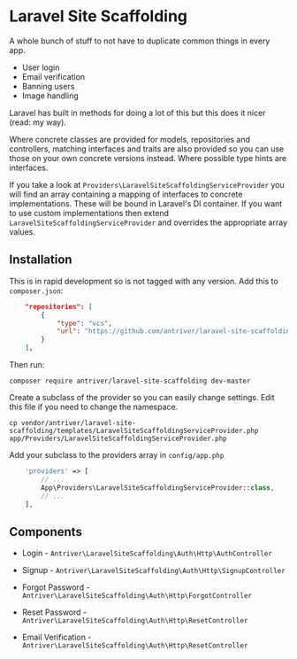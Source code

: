 # Laravel Site Scaffolding

A whole bunch of stuff to not have to duplicate common things in every app.
- User login
- Email verification
- Banning users
- Image handling

Laravel has built in methods for doing a lot of this but this does it nicer (read: my way).

Where concrete classes are provided for models, repositories and controllers, matching interfaces and traits are also provided so you can use those on your own concrete versions instead. Where possible type hints are interfaces.

If you take a look at `Providers\LaravelSiteScaffoldingServiceProvider` you will find an array containing a mapping of interfaces to concrete implementations. These will be bound in Laravel's DI container. If you want to use custom implementations then extend` LaravelSiteScaffoldingServiceProvider` and overrides the appropriate array values.

## Installation

This is in rapid development so is not tagged with any version. Add this to `composer.json`:
```json
    "repositories": [
        {
            "type": "vcs",
            "url": "https://github.com/antriver/laravel-site-scaffolding.git"
        }
    ],
```

Then run:
```
composer require antriver/laravel-site-scaffolding dev-master
```

Create a subclass of the provider so you can easily change settings. Edit this file if you need to change the namespace.
```
cp vendor/antriver/laravel-site-scaffolding/templates/LaravelSiteScaffoldingServiceProvider.php app/Providers/LaravelSiteScaffoldingServiceProvider.php
```

Add your subclass to the providers array in `config/app.php`
```php
    'providers' => [
        // ...
        App\Providers\LaravelSiteScaffoldingServiceProvider::class,
        // ...
    ],
```

## Components

* Login - `Antriver\LaravelSiteScaffolding\Auth\Http\AuthController`

* Signup - `Antriver\LaravelSiteScaffolding\Auth\Http\SignupController`

* Forgot Password - `Antriver\LaravelSiteScaffolding\Auth\Http\ForgotController`

* Reset Password - `Antriver\LaravelSiteScaffolding\Auth\Http\ResetController`

* Email Verification - `Antriver\LaravelSiteScaffolding\Auth\Http\ResetController`
